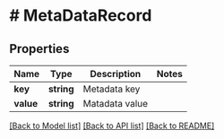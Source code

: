 # # MetaDataRecord

## Properties

Name | Type | Description | Notes
------------ | ------------- | ------------- | -------------
**key** | **string** | Metadata key | 
**value** | **string** | Matadata value | 

[[Back to Model list]](../../README.md#documentation-for-models) [[Back to API list]](../../README.md#documentation-for-api-endpoints) [[Back to README]](../../README.md)



